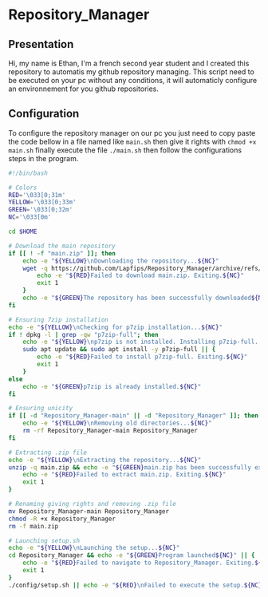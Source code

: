 # Repository_Manager

## Presentation

Hi, my name is Ethan, I'm a french second year student and I created this repository to automatis my github repository managing. This script need to be executed on your pc without any conditions, it will automaticly configure an environnement for you github repositories.

## Configuration

To configure the repository manager on our pc you just need to copy paste the code bellow in a file named like `main.sh` then give it rights with `chmod +x main.sh` finally execute the file `./main.sh` then follow the configurations steps in the program.

```bash
#!/bin/bash

# Colors
RED='\033[0;31m'
YELLOW='\033[0;33m'
GREEN='\033[0;32m'
NC='\033[0m'

cd $HOME

# Download the main repository
if [[ ! -f "main.zip" ]]; then
    echo -e "${YELLOW}\nDownloading the repository...${NC}"
    wget -q https://github.com/Lapfips/Repository_Manager/archive/refs/heads/main.zip || {
        echo -e "${RED}Failed to download main.zip. Exiting.${NC}"
        exit 1
    }
    echo -e "${GREEN}The repository has been successfully downloaded${NC}"
fi

# Ensuring 7zip installation
echo -e "${YELLOW}\nChecking for p7zip installation...${NC}"
if ! dpkg -l | grep -qw "p7zip-full"; then
    echo -e "${YELLOW}\np7zip is not installed. Installing p7zip-full...${NC}"
    sudo apt update && sudo apt install -y p7zip-full || {
        echo -e "${RED}Failed to install p7zip-full. Exiting.${NC}"
        exit 1
    }
else
    echo -e "${GREEN}p7zip is already installed.${NC}"
fi

# Ensuring unicity
if [[ -d "Repository_Manager-main" || -d "Repository_Manager" ]]; then
    echo -e "${YELLOW}\nRemoving old directories...${NC}"
    rm -rf Repository_Manager-main Repository_Manager
fi

# Extracting .zip file
echo -e "${YELLOW}\nExtracting the repository...${NC}"
unzip -q main.zip && echo -e "${GREEN}main.zip has been successfully extracted${NC}" || {
    echo -e "${RED}Failed to extract main.zip. Exiting.${NC}"
    exit 1
}

# Renaming giving rights and removing .zip file
mv Repository_Manager-main Repository_Manager
chmod -R +x Repository_Manager
rm -f main.zip

# Launching setup.sh
echo -e "${YELLOW}\nLaunching the setup...${NC}"
cd Repository_Manager && echo -e "${GREEN}Program launched${NC}" || {
    echo -e "${RED}Failed to navigate to Repository_Manager. Exiting.${NC}"
    exit 1
}
./config/setup.sh || echo -e "${RED}\nFailed to execute the setup.${NC}"

```
